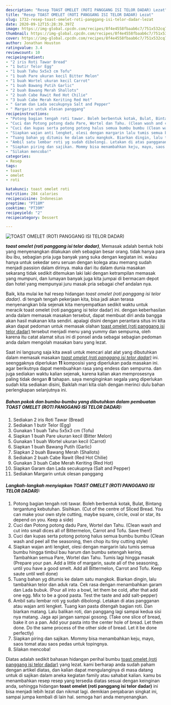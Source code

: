 ```yaml
---
description: "Resep TOAST OMELET (ROTI PANGGANG ISI TELOR DADAR) Lezat"
title: "Resep TOAST OMELET (ROTI PANGGANG ISI TELOR DADAR) Lezat"
slug: 1732-resep-toast-omelet-roti-panggang-isi-telor-dadar-lezat
date: 2020-09-12T15:28:39.397Z
image: https://img-global.cpcdn.com/recipes/8f4e4558fbaab6c7/751x532cq70/toast-omelet-roti-panggang-isi-telor-dadar-foto-resep-utama.jpg
thumbnail: https://img-global.cpcdn.com/recipes/8f4e4558fbaab6c7/751x532cq70/toast-omelet-roti-panggang-isi-telor-dadar-foto-resep-utama.jpg
cover: https://img-global.cpcdn.com/recipes/8f4e4558fbaab6c7/751x532cq70/toast-omelet-roti-panggang-isi-telor-dadar-foto-resep-utama.jpg
author: Jonathan Houston
ratingvalue: 3.4
reviewcount: 10
recipeingredient:
- "2 iris Roti Tawar Bread"
- "1 butir Telor Egg"
- "1 buah Tahu 5x5x3 cm Tofu"
- "1 buah Pare ukuran kecil Bitter Melon"
- "1 buah Wortel ukuran kecil Carrot"
- "1 buah Bawang Putih Garlic"
- "2 buah Bawang Merah Shallots"
- "2 buah Cabe Rawit Red Hot Chilie"
- "3 buah Cabe Merah Keriting Red Hot"
- " Garam dan Lada secukupnya Salt and Pepper"
- " Margarin untuk olesan panggang"
recipeinstructions:
- "Potong bagian tengah roti tawar. Boleh berbentuk kotak, Bulat, Bintang tergantung kebutuhan. Sisihkan. (Cut of the centre of Sliced Bread. You can make your own style cutting, maybe square, circle, oval or star, its depend on you. Keep a side)"
- "Cuci dan Potong potong dadu Pare, Wortel dan Tahu. (Clean wash and cut into small dices all of Bittermelon, Carrot and Tofu. Save then!)"
- "Cuci dan kupas serta potong potong halus semua bumbu bumbu (Clean wash and peel all the seasoning, then chop itu tiny cutting style)"
- "Siapkan wajan anti lengket, olesi dengan margarin lalu tumis semua bumbu hingga timbul bau harum dan bumbu setengah kering. Tambahkan semua Pare, Wortel dan Tahu. Tumis lagi hingga masak (Prepare your pan. Add a little of margarin, saute all of the seasoning, until you have a good smelt. Add all Bittermelon, Carrot and Tofu. Keep saute until well done)"
- "Tuang bahan yg ditumis ke dalam satu mangkok. Biarkan dingin, lalu tambahkan telor dan aduk rata. Cek rasa dengan menambahkan garam dan Lada bubuk. (Pour all into a bowl, let them be cold, after that add one egg. Mix to be a good pasta. Test the taste and add salt-pepper)"
- "Ambil satu lembar roti yg sudah dibolongi. Letakan di atas pangganan atau wajan anti lengket. Tuang kan pasta ditengah bagian roti. Dan biarkan matang. Lalu balikan roti, dan panggang lagi sampai kedua sisi nya matang. Jaga api jangan sampai gosong. (Take one slice of bread, bake it on a pan. Add your pasta into the center hole of bread. Let them done. Do the same process of the other side of bread. Let it be done perfectly)"
- "Siapkan piring dan sajikan. Mommy bisa menambahkan keju, mayo, saos tomat atau saos pedas untuk topingnya."
- "Silakan mencoba!"
categories:
- Resep
tags:
- toast
- omelet
- roti

katakunci: toast omelet roti 
nutrition: 284 calories
recipecuisine: Indonesian
preptime: "PT18M"
cooktime: "PT39M"
recipeyield: "2"
recipecategory: Dessert

---
```



![TOAST OMELET (ROTI PANGGANG ISI TELOR DADAR)](https://img-global.cpcdn.com/recipes/8f4e4558fbaab6c7/751x532cq70/toast-omelet-roti-panggang-isi-telor-dadar-foto-resep-utama.jpg)

<b><i>toast omelet (roti panggang isi telor dadar)</i></b>, Memasak adalah bentuk hobi yang menyenangkan dilakukan oleh sebagian besar orang. tidak hanya para ibu ibu, sebagian pria juga banyak yang suka dengan kegiatan ini. walau hanya untuk sekedar seru seruan dengan kolega atau memang sudah menjadi passion dalam dirinya. maka dari itu dalam dunia masakan sekarang tidak sedikit ditemukan laki laki dengan ketrampilan memasak yang mumpuni, dan lumayan banyak juga kita jumpai di bermacam depot dan hotel yang mempunyai juru masak pria sebagai chef andalan nya.



Baik, kita mulai ke hal resep hidangan <i>toast omelet (roti panggang isi telor dadar)</i>. di tengah tengah pekerjaan kita, bisa jadi akan terasa menyenangkan bila sejenak kita menyempatkan sedikit waktu untuk meracik toast omelet (roti panggang isi telor dadar) ini. dengan keberhasilan anda dalam memasak masakan tersebut, dapat membuat diri anda bangga akan hasil makanan kita sendiri. apalagi disini dengan perantara situs ini kita akan dapat pedoman untuk memasak olahan <u>toast omelet (roti panggang isi telor dadar)</u> tersebut menjadi menu yang yummy dan sempurna, oleh karena itu catat alamat situs ini di ponsel anda sebagai sebagian pedoman anda dalam mengolah masakan baru yang lezat.


Saat ini langsung saja kita awali untuk mencari alat alat yang dibutuhkan dalam memasak masakan <u><i>toast omelet (roti panggang isi telor dadar)</i></u> ini. seenggaknya diperlukan <b>11</b> komposisi yang diperlukan pada masakan ini. agar berikutnya dapat membuahkan rasa yang endess dan sempurna. dan juga sediakan waktu kalian sejenak, karena kalian akan memprosesnya paling tidak dengan <b>8</b> tahapan. saya menginginkan segala yang diperlukan sudah kita sediakan disini, Baiklah mari kita olah dengan merinci dulu bahan perlengkapan selanjutnya ini.

<!--inarticleads1-->

##### Bahan pokok dan bumbu-bumbu yang dibutuhkan dalam pembuatan TOAST OMELET (ROTI PANGGANG ISI TELOR DADAR):

1. Sediakan 2 iris Roti Tawar (Bread)
1. Sediakan 1 butir Telor (Egg)
1. Gunakan 1 buah Tahu 5x5x3 cm (Tofu)
1. Siapkan 1 buah Pare ukuran kecil (Bitter Melon)
1. Gunakan 1 buah Wortel ukuran kecil (Carrot)
1. Siapkan 1 buah Bawang Putih (Garlic)
1. Siapkan 2 buah Bawang Merah (Shallots)
1. Sediakan 2 buah Cabe Rawit (Red Hot Chilie)
1. Gunakan 3 buah Cabe Merah Keriting (Red Hot)
1. Siapkan  Garam dan Lada secukupnya (Salt and Pepper)
1. Sediakan  Margarin untuk olesan panggang




<!--inarticleads2-->

##### Langkah-langkah menyiapkan TOAST OMELET (ROTI PANGGANG ISI TELOR DADAR):

1. Potong bagian tengah roti tawar. Boleh berbentuk kotak, Bulat, Bintang tergantung kebutuhan. Sisihkan. (Cut of the centre of Sliced Bread. You can make your own style cutting, maybe square, circle, oval or star, its depend on you. Keep a side)
1. Cuci dan Potong potong dadu Pare, Wortel dan Tahu. (Clean wash and cut into small dices all of Bittermelon, Carrot and Tofu. Save then!)
1. Cuci dan kupas serta potong potong halus semua bumbu bumbu (Clean wash and peel all the seasoning, then chop itu tiny cutting style)
1. Siapkan wajan anti lengket, olesi dengan margarin lalu tumis semua bumbu hingga timbul bau harum dan bumbu setengah kering. Tambahkan semua Pare, Wortel dan Tahu. Tumis lagi hingga masak (Prepare your pan. Add a little of margarin, saute all of the seasoning, until you have a good smelt. Add all Bittermelon, Carrot and Tofu. Keep saute until well done)
1. Tuang bahan yg ditumis ke dalam satu mangkok. Biarkan dingin, lalu tambahkan telor dan aduk rata. Cek rasa dengan menambahkan garam dan Lada bubuk. (Pour all into a bowl, let them be cold, after that add one egg. Mix to be a good pasta. Test the taste and add salt-pepper)
1. Ambil satu lembar roti yg sudah dibolongi. Letakan di atas pangganan atau wajan anti lengket. Tuang kan pasta ditengah bagian roti. Dan biarkan matang. Lalu balikan roti, dan panggang lagi sampai kedua sisi nya matang. Jaga api jangan sampai gosong. (Take one slice of bread, bake it on a pan. Add your pasta into the center hole of bread. Let them done. Do the same process of the other side of bread. Let it be done perfectly)
1. Siapkan piring dan sajikan. Mommy bisa menambahkan keju, mayo, saos tomat atau saos pedas untuk topingnya.
1. Silakan mencoba!




Diatas adalah sedikit bahasan hidangan perihal bumbu <u>toast omelet (roti panggang isi telor dadar)</u> yang lezat. kami berharap anda sudah paham dengan artikel diatas, dan kalian dapat mengulanginya di masa datang untuk di sajikan dalam aneka kegiatan family atau sahabat kalian. kamu bs menambahkan resep resep yang tersedia diatas sesuai dengan keinginan anda, sehingga hidangan <b>toast omelet (roti panggang isi telor dadar)</b> ini bisa menjadi lebih lezat dan nikmat lagi. demikian penjabaran singkat ini, sampai jumpa kembali di lain hal. semoga hari anda menyenangkan.
